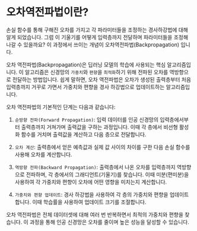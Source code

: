 # 오차역전파법이란?

손실 함수를 통해 구해진 오차를 가지고 각 파라미터들을 조정하는 경사하강법에 대해 알게 되었습니다. 그럼 이 기울기를 어떻게 입력층까지 전달하며 파라미터들을 조정해 나갈 수 있을까요? 이 과정에서 쓰이는 개념이 오차역전파법(Backpropagation) 입니다.


오차 역전파법(Backpropagation)은 딥러닝 모델의 학습에 사용되는 핵심 알고리즘입니다. 이 알고리즘은 신경망의 `가중치`와 `편향`을 `최적화`하기 위해 전파된 오차를 역방향으로 전달하는 방법입니다. 쉽게 말하면, 오차 역전파법은 오차가 생성된 출력층부터 처음 입력층까지 거꾸로 가면서 가중치와 편향을 경사 하강법으로 업데이트하는 알고리즘입니다.

오차 역전파법의 기본적인 단계는 다음과 같습니다:

1. `순방향 전파(Forward Propagation)`: 입력 데이터를 인공 신경망의 입력층에서부터 출력층까지 거쳐가며 출력값을 구하는 과정입니다. 이때 각 층에서 비선형 활성화 함수를 거치며 출력값을 계산하고 다음 층으로 전달합니다.

2. `오차 계산`: 출력층에서 얻은 예측값과 실제 값 사이의 차이를 구한 다음 손실 함수를 사용해 오차를 계산합니다.

3. `역방향 전파(Backward Propagation)`: 출력층에서 나온 오차를 입력층까지 역방향으로 전파하며, 각 층에서의 그래디언트(기울기)를 찾습니다. 이때 미분(편미분)을 사용하여 각 가중치와 편향이 오차에 어떤 영향을 미치는지 계산합니다.

4. `가중치와 편향 업데이트`: 경사 하강법을 사용하여 각 층의 가중치와 편향을 업데이트합니다. 이때 학습률을 사용하여 업데이트 크기를 조절합니다.

오차 역전파법은 전체 데이터셋에 대해 여러 번 반복하면서 최적의 가중치와 편향을 찾습니다. 이 과정을 통해 인공 신경망은 오차를 줄이며 높은 성능을 달성할 수 있습니다.